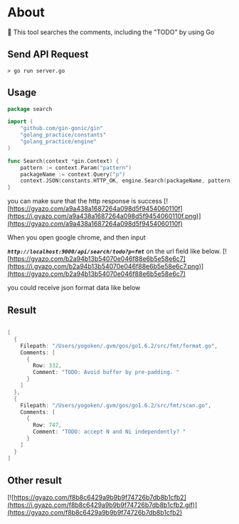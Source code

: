 # About

🔹 This tool searches the comments, including the "TODO" by using Go

## Send API Request

```
> go run server.go
```

## Usage
```go
package search

import (
	"github.com/gin-gonic/gin"
	"golang_practice/constants"
	"golang_practice/engine"
)

func Search(context *gin.Context) {
	pattern := context.Param("pattern")
	packageName := context.Query("p")
	context.JSON(constants.HTTP_OK, engine.Search(packageName, pattern))
}
```

you can make sure that the http response is success
[![https://gyazo.com/a9a438a1687264a098d5f9454060110f](https://i.gyazo.com/a9a438a1687264a098d5f9454060110f.png)](https://gyazo.com/a9a438a1687264a098d5f9454060110f)

When you open google chrome, and then input

***`http://localhost:9000/api/search/todo?p=fmt`*** on the url field like below.
[![https://gyazo.com/b2a94b13b54070e046f88e6b5e58e6c7](https://i.gyazo.com/b2a94b13b54070e046f88e6b5e58e6c7.png)](https://gyazo.com/b2a94b13b54070e046f88e6b5e58e6c7)

you could receive json format data like below

## Result
```go

[
  {
    Filepath: "/Users/yogoken/.gvm/gos/go1.6.2/src/fmt/format.go",
    Comments: [
      {
        Row: 332,
        Comment: "TODO: Avoid buffer by pre-padding. "
      }
    ]
  },
  {
    Filepath: "/Users/yogoken/.gvm/gos/go1.6.2/src/fmt/scan.go",
    Comments: [
      {
        Row: 747,
        Comment: "TODO: accept N and Ni independently? "
      }
    ]
  }
]
```

## Other result
[![https://gyazo.com/f8b8c6429a9b9b9f74726b7db8b1cfb2](https://i.gyazo.com/f8b8c6429a9b9b9f74726b7db8b1cfb2.gif)](https://gyazo.com/f8b8c6429a9b9b9f74726b7db8b1cfb2)
